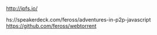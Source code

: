 http://ipfs.io/

hs://speakerdeck.com/feross/adventures-in-p2p-javascript
https://github.com/feross/webtorrent